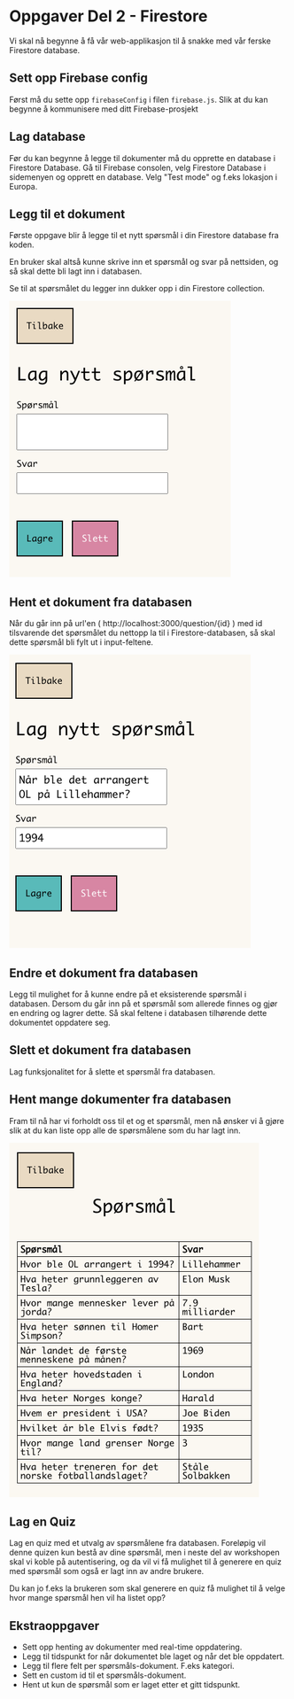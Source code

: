# Oppgaver Del 2 - Firestore

Vi skal nå begynne å få vår web-applikasjon til å snakke med vår ferske Firestore database.

## Sett opp Firebase config

Først må du sette opp `firebaseConfig` i filen `firebase.js`. Slik at du kan begynne å kommunisere med ditt Firebase-prosjekt

## Lag database

Før du kan begynne å legge til dokumenter må du opprette en database i Firestore Database. Gå til Firebase consolen, velg Firestore Database i sidemenyen og opprett en database. Velg "Test mode" og f.eks lokasjon i Europa.

## Legg til et dokument

Første oppgave blir å legge til et nytt spørsmål i din Firestore database fra koden.

En bruker skal altså kunne skrive inn et spørsmål og svar på nettsiden, og så skal dette bli lagt inn i databasen.

Se til at spørsmålet du legger inn dukker opp i din Firestore collection.

![Legg til spørsmål](/resources/createQuestion.png)

## Hent et dokument fra databasen

Når du går inn på url'en ( http://localhost:3000/question/{id} ) med id tilsvarende det spørsmålet du nettopp la til i Firestore-databasen, så skal dette spørsmål bli fylt ut i input-feltene.

![Legg til spørsmål](/resources/editQuestion.png)

## Endre et dokument fra databasen

Legg til mulighet for å kunne endre på et eksisterende spørsmål i databasen. Dersom du går inn på et spørsmål som allerede finnes og gjør en endring og lagrer dette. Så skal feltene i databasen tilhørende dette dokumentet oppdatere seg.

## Slett et dokument fra databasen

Lag funksjonalitet for å slette et spørsmål fra databasen.

## Hent mange dokumenter fra databasen

Fram til nå har vi forholdt oss til et og et spørsmål, men nå ønsker vi å gjøre slik at du kan liste opp alle de spørsmålene som du har lagt inn.

![Legg til spørsmål](/resources/getQuestions.png)

## Lag en Quiz

Lag en quiz med et utvalg av spørsmålene fra databasen. Foreløpig vil denne quizen kun bestå av dine spørsmål, men i neste del av workshopen skal vi koble på autentisering, og da vil vi få mulighet til å generere en quiz med spørsmål som også er lagt inn av andre brukere.

Du kan jo f.eks la brukeren som skal generere en quiz få mulighet til å velge hvor mange spørsmål hen vil ha listet opp?

## Ekstraoppgaver

- Sett opp henting av dokumenter med real-time oppdatering.
- Legg til tidspunkt for når dokumentet ble laget og når det ble oppdatert.
- Legg til flere felt per spørsmåls-dokument. F.eks kategori.
- Sett en custom id til et spørsmåls-dokument.
- Hent ut kun de spørsmål som er laget etter et gitt tidspunkt.
